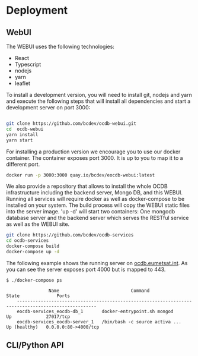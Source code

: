 # Deployment

## WebUI

The WEBUI uses the following technologies:

- React
- Typescript
- nodejs
- yarn
- leaflet

To install a development version, you will need to install git, nodejs and yarn and execute the following steps that
will install all dependencies and start a development server on port 3000:

```bash

git clone https://github.com/bcdev/ocdb-webui.git
cd  ocdb-webui
yarn install
yarn start

```

For installing a production version we encourage you to use our docker container. The
container exposes port 3000. It is up to you to map it to a different port.


```bash
docker run -p 3000:3000 quay.io/bcdev/eocdb-webui:latest
```


We also provide a repository that allows to install the whole OCDB infrastructure including
the backend server, Mongo DB, and this WEBUI. Running all services will require docker as
well as docker-compose to be installed on your system. The build process will copy the WEBUI
static files into the server image. 'up -d' will start two containers: One mongodb database server
and the backend server which serves the RESTful service as well as the WEBUI site.

```bash
git clone https://github.com/bcdev/ocdb-services
cd ocdb-services
docker-compose build
docker-compose up -d
```

The following example shows the running server on [ocdb.eumetsat.int](https://ocdb.eumetsat.int).
As you can see the server exposes port 4000 but is mapped to 443.

```
$ ./docker-compose ps

                Name                           Command                  State              Ports
    ----------------------------------------------------------------------------------------------------
    eocdb-services_eocdb-db_1       docker-entrypoint.sh mongod      Up             27017/tcp
    eocdb-services_eocdb-server_1   /bin/bash -c source activa ...   Up (healthy)   0.0.0.0:80->4000/tcp

```

## CLI/Python API


